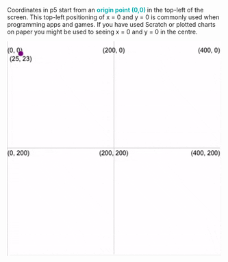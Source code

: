Coordinates in p5 start from an <span style="color: #0faeb0; font-weight: bold;"> origin point (0,0) </span> in the top-left of the screen. This top-left positioning of x = 0 and y = 0 is commonly used when programming apps and games. If you have used Scratch or plotted charts on paper you might be used to seeing x = 0 and y = 0 in the centre. 

![An animated gif showing a ellipse moving across the canvas. It's current x and y coordinates are displayed as it moves.](images/coords_animation.gif)
